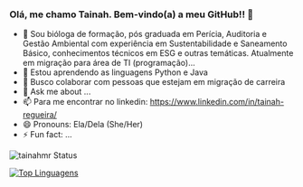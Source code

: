 ### Olá, me chamo Tainah. Bem-vindo(a) a meu GitHub!! 👋

- 🔭 Sou bióloga de formação, pós graduada em Perícia, Auditoria e Gestão Ambiental com experiência em Sustentabilidade e Saneamento Básico, conhecimentos técnicos em ESG e outras temáticas. Atualmente em migração para área de TI (programação)...
- 🌱 Estou aprendendo as linguagens Python e Java
- 👯 Busco colaborar com pessoas que estejam em migração de carreira
- 💬 Ask me about ...
- 📫 Para me encontrar no linkedin: https://www.linkedin.com/in/tainah-regueira/
- 😄 Pronouns: Ela/Dela (She/Her)
- ⚡ Fun fact: ...

![tainahmr Status](https://github-readme-stats.vercel.app/api?username=tainahmr&show_icons=true)

[![Top Linguagens](https://github-readme-stats.vercel.app/api/top-langs/?username=tainahmr&layout=compact)](https://github.com/anuraghazra/github-readme-stats)

